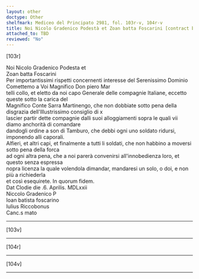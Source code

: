 ```yaml
---
layout: other
doctype: Other
shelfmark: Mediceo del Principato 2981, fol. 103r-v, 104r-v
title: Noi Nicolo Gradenico Podestà et Zoan batta Foscarini [contract betwen Nicolo Gradenico Podestà and Zoan Batta Foscarini, signed in Chioggia on 06-04-1572]
attached_to: TBD
reviewed: "No"
---
```


[103r]  
  
  
Noi Nicolo Gradenico Podesta et  
Zoan batta Foscarini  
Per importantissimi rispetti concernenti interesse del Serenissimo Dominio Comettemo a Voi Magnifico Don piero Mar  
telli collo, et eletto da noi capo Generale delle compagnie Italiane, eccetto queste sotto la carica del  
Magnifico Conte Sarra Martinengo, che non dobbiate sotto pena della disgrazia dell'Illustrissimo consiglio di x  
lascier partir dette compagnie dalli suoi alloggiamenti sopra le quali vii diamo anchorità di comandare  
dandogli ordine a son di Tamburo, che debbi ogni uno soldato ridursi, imponendo alli caporali.  
Alfieri, et altri capi, et finalmente a tutti li soldati, che non habbino a moversi sotto pena della forca  
ad ogni altra pena, che a noi parerà convenirsi all'innobedienza loro, et questo senza espressa  
nopra licenza la quale volendola dimandar, mandaresi un solo, o doi, e non più a richiederla  
et così esequirete. In quorum fidem.  
Dat Clodie die .6. Aprilis. MDLxxii  
Niccolo Gradenico P  
Ioan batista foscarino  
Iulius Riccobonus  
Canc.s mato  
  
---  

[103v]  
  
  
  
---  

[104r]  
  
  
  
---  

[104v]  
  
  
  
---  


